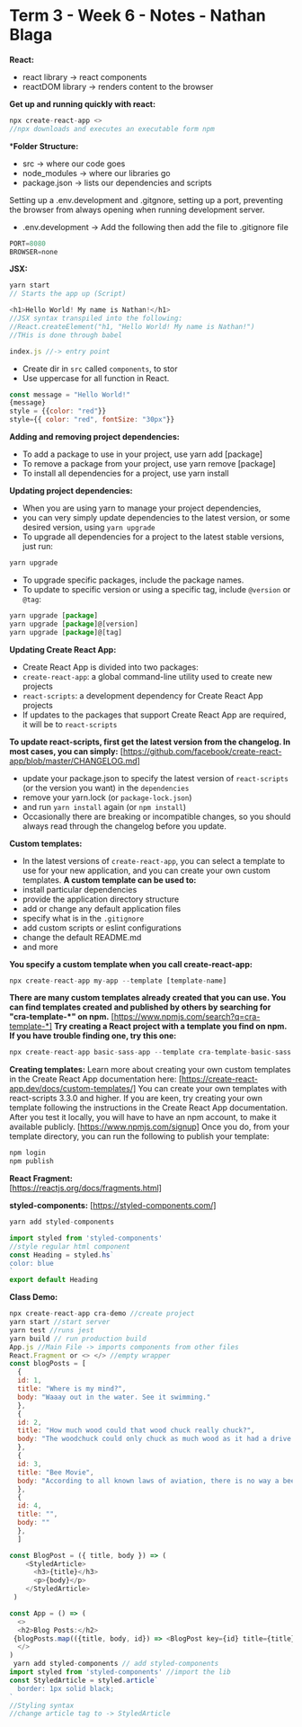 # **Term 3 - Week 6 - Notes - Nathan Blaga**

**React:**
- react library -> react components
- reactDOM library -> renders content to the browser


**Get up and running quickly with react:**

```js
npx create-react-app <>
//npx downloads and executes an executable form npm
```

***Folder Structure:**
- src -> where our code goes
- node_modules -> where our libraries go
- package.json -> lists our dependencies and scripts

Setting up a .env.development and .gitgnore, setting up a port, preventing the browser from always opening when running development server.
- .env.development -> Add the following then add the file to .gitignore file
```js
PORT=8080
BROWSER=none
```

**JSX:**
```js
yarn start
// Starts the app up (Script)
```
```js
<h1>Hello World! My name is Nathan!</h1>
//JSX syntax transpiled into the following:
//React.createElement("h1, "Hello World! My name is Nathan!")
//THis is done through babel
```
```js
index.js //-> entry point
```
- Create dir in ```src``` called ```components```, to stor
- Use uppercase for all function in React.

```js
const message = "Hello World!"
{message}
style = {{color: "red"}}
style={{ color: "red", fontSize: "30px"}}
```

**Adding and removing project dependencies:**
- To add a package to use in your project, use yarn add [package]
- To remove a package from your project, use yarn remove [package]
- To install all dependencies for a project, use yarn install

**Updating project dependencies:**
- When you are using yarn to manage your project dependencies, 
- you can very simply update dependencies to the latest version, or some desired version, using ```yarn upgrade```
- To upgrade all dependencies for a project to the latest stable versions, just run:
```js
yarn upgrade
```
- To upgrade specific packages, include the package names. 
- To update to specific version or using a specific tag, include ```@version``` or ```@tag```:
```js
yarn upgrade [package]
yarn upgrade [package]@[version]
yarn upgrade [package]@[tag]
```
**Updating Create React App:**
- Create React App is divided into two packages:
- ```create-react-app```: a global command-line utility used to create new projects
- ```react-scripts```: a development dependency for Create React App projects
- If updates to the packages that support Create React App are required, it will be to ```react-scripts```

**To update react-scripts, first get the latest version from the changelog. In most cases, you can simply:**
[https://github.com/facebook/create-react-app/blob/master/CHANGELOG.md]
- update your package.json to specify the latest version of ```react-scripts``` (or the version you want) in the ```dependencies```
- remove your yarn.lock (or ```package-lock.json```)
- and run ```yarn install``` again (or ```npm install```)
- Occasionally there are breaking or incompatible changes, so you should always read through the changelog before you update.

**Custom templates:**
- In the latest versions of ```create-react-app```, you can select a template to use for your new application, and you can create your own custom templates.
**A custom template can be used to:**
- install particular dependencies
- provide the application directory structure
- add or change any default application files
- specify what is in the ```.gitignore```
- add custom scripts or eslint configurations
- change the default README.md
- and more

**You specify a custom template when you call create-react-app:**
```js
npx create-react-app my-app --template [template-name] 
```
**There are many custom templates already created that you can use. You can find templates created and published by others by searching for "cra-template-*" on npm.**
[https://www.npmjs.com/search?q=cra-template-*]
**Try creating a React project with a template you find on npm. If you have trouble finding one, try this one:**
```js
npx create-react-app basic-sass-app --template cra-template-basic-sass
```

**Creating templates:**
Learn more about creating your own custom templates in the Create React App documentation here:
[https://create-react-app.dev/docs/custom-templates/]
You can create your own templates with react-scripts 3.3.0 and higher.
If you are keen, try creating your own template following the instructions in the Create React App documentation. 
After you test it locally, you will have to have an npm account, to make it available publicly. 
[https://www.npmjs.com/signup]
Once you do, from your template directory, you can run the following to publish your template:
```js
npm login
npm publish
```
**React Fragment:**  
[https://reactjs.org/docs/fragments.html]

**styled-components:**
[https://styled-components.com/]

```js
yarn add styled-components
```
```js
import styled from 'styled-components'
//style regular html component
const Heading = styled.hs`
color: blue
`
export default Heading
```

**Class Demo:**
```js
npx create-react-app cra-demo //create project
yarn start //start server
yarn test //runs jest
yarn build // run production build
App.js //Main File -> imports components from other files
React.Fragment or <> </> //empty wrapper
const blogPosts = [
  {
  id: 1,
  title: "Where is my mind?",
  body: "Waaay out in the water. See it swimming."
  },
  {
  id: 2,
  title: "How much wood could that wood chuck really chuck?",
  body: "The woodchuck could only chuck as much wood as it had a drive to chuck. Note that the early woodchuck could only chuck on average half of what it desired to chuck."
  },
  {
  id: 3,
  title: "Bee Movie",
  body: "According to all known laws of aviation, there is no way a bee should be able to fly. Its wings are too small to get its fat little body off the ground. The bee, of course, flies anyway"
  },
  {
  id: 4,
  title: "",
  body: ""
  },
  ]

const BlogPost = ({ title, body }) => (
    <StyledArticle>
      <h3>{title}</h3>
      <p>{body}</p>
    </StyledArticle>
 )

const App = () => (
  <>
  <h2>Blog Posts:</h2>
 {blogPosts.map(({title, body, id}) => <BlogPost key={id} title={title} body={body} /> )}
  </>
)
 yarn add styled-components // add styled-components
import styled from 'styled-components' //import the lib
const StyledArticle = styled.article`
  border: 1px solid black;
`
//Styling syntax
//change article tag to -> StyledArticle
```